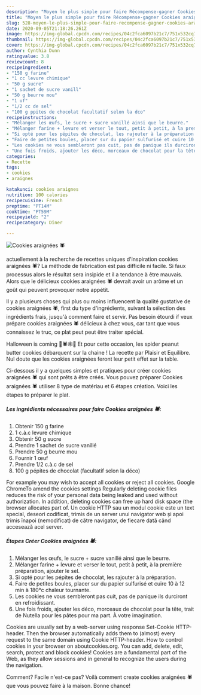 ```yaml
---
description: "Moyen le plus simple pour faire Récompense-gagner Cookies araignées 🕷️"
title: "Moyen le plus simple pour faire Récompense-gagner Cookies araignées 🕷️"
slug: 528-moyen-le-plus-simple-pour-faire-recompense-gagner-cookies-araignees
date: 2020-09-05T21:18:26.261Z
image: https://img-global.cpcdn.com/recipes/04c2fca6097b21c7/751x532cq70/cookies-araignees-🕷️-photo-principale-de-la-recette.jpg
thumbnail: https://img-global.cpcdn.com/recipes/04c2fca6097b21c7/751x532cq70/cookies-araignees-🕷️-photo-principale-de-la-recette.jpg
cover: https://img-global.cpcdn.com/recipes/04c2fca6097b21c7/751x532cq70/cookies-araignees-🕷️-photo-principale-de-la-recette.jpg
author: Cynthia Dunn
ratingvalue: 3.8
reviewcount: 8
recipeingredient:
- "150 g farine"
- "1 cc levure chimique"
- "50 g sucre"
- "1 sachet de sucre vanill"
- "50 g beurre mou"
- "1 uf"
- "1/2 cc de sel"
- "100 g ppites de chocolat facultatif selon la dco"
recipeinstructions:
- "Mélanger les œufs, le sucre + sucre vanillé ainsi que le beurre."
- "Mélanger farine + levure et verser le tout, petit à petit, à la première préparation, ajouter le sel."
- "Si opté pour les pépites de chocolat, les rajouter à la préparation."
- "Faire de petites boules, placer sur du papier sulfurisé et cuire 10 à 12 min à 180°c chaleur tournante."
- "Les cookies ne vous sembleront pas cuit, pas de panique ils durciront en refroidissant."
- "Une fois froids, ajouter les déco, morceaux de chocolat pour la tête, trait de Nutella pour les pâtes pour ma part. À votre imagination."
categories:
- Recette
tags:
- cookies
- araignes

katakunci: cookies araignes 
nutrition: 100 calories
recipecuisine: French
preptime: "PT14M"
cooktime: "PT59M"
recipeyield: "2"
recipecategory: Dîner

---
```



![Cookies araignées 🕷️](https://img-global.cpcdn.com/recipes/04c2fca6097b21c7/751x532cq70/cookies-araignees-🕷️-photo-principale-de-la-recette.jpg)

actuellement à la recherche de recettes uniques d'inspiration cookies araignées 🕷️? La méthode de fabrication est pas difficile ni facile. Si faux processus alors le résultat sera insipide et il a tendance à être mauvais. Alors que le délicieux cookies araignées 🕷️ devrait avoir un arôme et un goût qui peuvent provoquer notre appétit.

Il y a plusieurs choses qui plus ou moins influencent la qualité gustative de cookies araignées 🕷️, first du type d'ingrédients, suivant la sélection des ingrédients frais, jusqu'à comment faire et servir. Pas besoin étourdi if veux prépare cookies araignées 🕷️ délicieux à chez vous, car tant que vous connaissez le truc, ce plat peut peut être traiter spécial.

Halloween is coming 👻🕷️🕸️🎃 Et pour cette occasion, les spider peanut butter cookies débarquent sur la chaine ! La recette par Plaisir et Equilibre. Nul doute que les cookies araignées feront leur petit effet sur la table.


Ci-dessous il y a quelques simples et pratiques pour créer cookies araignées 🕷️ qui sont prêts à être créés. Vous pouvez préparer Cookies araignées 🕷️ utiliser 8 type de matériau et 6 étapes création. Voici les étapes to préparer le plat.

<!--inarticleads1-->

##### Les ingrédients nécessaires pour faire Cookies araignées 🕷️:

1. Obtenir 150 g farine
1.  1 c.à.c levure chimique
1. Obtenir 50 g sucre
1. Prendre 1 sachet de sucre vanillé
1. Prendre 50 g beurre mou
1. Fournir 1 œuf
1. Prendre 1/2 c.à.c de sel
1.  100 g pépites de chocolat (facultatif selon la déco)


For example you may wish to accept all cookies or reject all cookies. Google ChromeTo amend the cookies settings Regularly deleting cookie files reduces the risk of your personal data being leaked and used without authorization. In addition, deleting cookies can free up hard disk space (the browser allocates part of. Un cookie HTTP sau un modul cookie este un text special, deseori codificat, trimis de un server unui navigator web și apoi trimis înapoi (nemodificat) de către navigator, de fiecare dată când accesează acel server. 

<!--inarticleads2-->

##### Étapes Créer Cookies araignées 🕷️:

1. Mélanger les œufs, le sucre + sucre vanillé ainsi que le beurre.
1. Mélanger farine + levure et verser le tout, petit à petit, à la première préparation, ajouter le sel.
1. Si opté pour les pépites de chocolat, les rajouter à la préparation.
1. Faire de petites boules, placer sur du papier sulfurisé et cuire 10 à 12 min à 180°c chaleur tournante.
1. Les cookies ne vous sembleront pas cuit, pas de panique ils durciront en refroidissant.
1. Une fois froids, ajouter les déco, morceaux de chocolat pour la tête, trait de Nutella pour les pâtes pour ma part. À votre imagination.


Cookies are usually set by a web-server using response Set-Cookie HTTP-header. Then the browser automatically adds them to (almost) every request to the same domain using Cookie HTTP-header. How to control cookies in your browser on aboutcookies.org. You can add, delete, edit, search, protect and block cookies! Cookies are a fundamental part of the Web, as they allow sessions and in general to recognize the users during the navigation. 


Comment? Facile n'est-ce pas? Voilà comment create cookies araignées 🕷️ que vous pouvez faire à la maison. Bonne chance!

